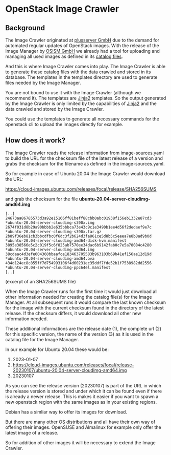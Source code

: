 # OpenStack Image Crawler

## Background

The Image Crawler originated at [plusserver GmbH](https://plusserver.com) due to the demand for automated regular updates of OpenStack images. With the release of the Image Manager by [OSISM GmbH](https://osism.tech) we already had a tool for uploading and managing all used images as defined in its [catalog files](https://docs.osism.tech/openstack-image-manager/configuration.html).

And this is where Image Crawler comes into play. The Image Crawler is able to generate these catalog files with the data crawled and stored in its database. The templates in the templates directory are used to generate files needed by the Image Manager.

You are not bound to use it with the Image Crawler (although we recommend it). The templates are [Jinja2](https://jinja.palletsprojects.com/en/3.1.x/) templates. So the output generated by the Image Crawler is only limited by the capabilities of [Jinja2](https://jinja.palletsprojects.com/en/3.1.x/) and the data crawled and stored by the Image Crawler.

You could use the templates to generate all necessary commands for the openstack cli to upload the images directly for example.

## How does it work?

The Image Crawler reads the release information from image-sources.yaml to build the URL for the checksum file of the latest release of a version and grabs the checksum for the filename as defined in the image-sources.yaml.

So for example in case of Ubuntu 20.04 the Image Crawler would download the URL:

https://cloud-images.ubuntu.com/releases/focal/release/SHA256SUMS

and grab the checksum for the file **ubuntu-20.04-server-cloudimg-amd64.img**

```
[..]
24673aa86785573d3a92e15166ff81beff88cbb0abc01938f156eb1332e87cd3 *ubuntu-20.04-server-cloudimg-s390x.img
2674f031d8b29a90bbbb2e635bbbca73e43c9c1e3490b1ee4d56f2dedaef9e7c *ubuntu-20.04-server-cloudimg-s390x.tar.gz
2b89f36eb81cb3bbcdfbc0f6dc3f2b624d3fa861ce5d8b5c5eeea7e8b8ad9b0d *ubuntu-20.04-server-cloudimg-amd64-disk-kvm.manifest
3895e38566e5c2c019f5c6f825ab7570ee34dac6b9142fab0c7e5a78084c4280 *ubuntu-20.04-server-cloudimg-amd64.img
38cdaac4d3efe604360bbaafce183463705583b963103b69b41ef156ae12d19d *ubuntu-20.04-server-cloudimg-amd64.ova
434d124ec8c855ff7d754993106f4d60231ec35ddf7fde52b1f7538982dd2556 *ubuntu-20.04-server-cloudimg-ppc64el.manifest
[..]
```
(excerpt of an SHA256SUMS file)

When the Image Crawler runs for the first time it would just download all other information needed for creating the catalog file(s) for the Image Manager. At all subsequent runs it would compare the last known checksum for the image with the current checksum found in the directory of the latest release. If the checksum differs, it would download all other new information needed.

These additional informations are the release date (1), the complete url (2) for this specific version, the name of the version (3) as it is used in the catalog file for the Image Manager.

In our example for Ubuntu 20.04 these would be:

1. 2023-01-07
2. https://cloud-images.ubuntu.com/releases/focal/release-20230107/ubuntu-20.04-server-cloudimg-amd64.img
3. 20230107

As you can see the release version (20230107) is part of the URL in which the release version is stored and under which it can be found even if there is already a newer release. This is makes it easier if you want to spawn a new openstack region with the same images as in your existing regions.

Debian has a simliar way to offer its images for download.

But there are many other OS distributions and all have their own way of offering their images. OpenSUSE and Almalinux for example only offer the latest image of a release.

So for addition of other images it will be necessary to extend the Image Crawler.
